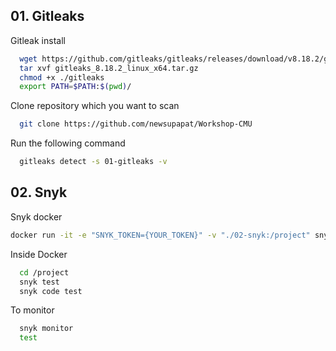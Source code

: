 ## 01. Gitleaks

Gitleak install

```bash {"id":"01HWSY7NTNEJZ4RYNRTSMM4WJ7"}
  wget https://github.com/gitleaks/gitleaks/releases/download/v8.18.2/gitleaks_8.18.2_linux_x64.tar.gz
  tar xvf gitleaks_8.18.2_linux_x64.tar.gz
  chmod +x ./gitleaks
  export PATH=$PATH:$(pwd)/
```

Clone repository which you want to scan

```bash {"id":"01HWSY7NTNEJZ4RYNRTXH3CEAY"}
  git clone https://github.com/newsupapat/Workshop-CMU
```

Run the following command

```bash {"id":"01HWSY7NTNEJZ4RYNRV0CXJA2G"}
  gitleaks detect -s 01-gitleaks -v
```

## 02. Snyk

Snyk docker

```bash {"id":"01HWSY7NTNEJZ4RYNRTSMM4WJ7"}
docker run -it -e "SNYK_TOKEN={YOUR_TOKEN}" -v "./02-snyk:/project" snyk/snyk:node bash
```

Inside Docker

```bash {"id":"01HWSY7NTNEJZ4RYNRTXH3CEAY"}
  cd /project
  snyk test
  snyk code test
```

To monitor

```bash {"id":"01HWSY7NTNEJZ4RYNRV0CXJA2G"}
  snyk monitor
  test
```
